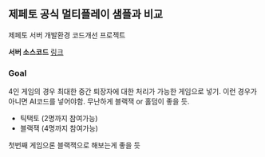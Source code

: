  
 ## 제페토 공식 멀티플레이 샘플과 비교

제페토 서버 개발환경 코드개선 프로젝트

**서버 소스코드** [링크](./boardgame/Assets/Server.multiplay)


### Goal
  4인 게임의 경우 최대한 중간 퇴장자에 대한 처리가 가능한 게임으로 넣기. 
  이런 경우가 아니면 AI코드를 넣어야함. 무난하게 블랙잭 or 홀덤이 좋을 듯. 

 - 틱택토       (2명까지 참여가능) 
 - 블랙잭       (4명까지 참여가능)


 첫번째 게임으론 블랙잭으로 해보는게 좋을 듯
